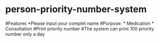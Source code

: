 # person-priority-number-system

#Features 
  *Please input your complet name
  #Purpose:
        * Medication
        * Consultation
  #Print priority number
  #The system can print 100 priority number only a day
